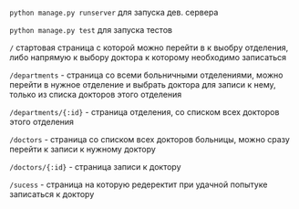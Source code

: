 ```python manage.py runserver``` для запуска дев. сервера

```python manage.py test``` для запуска тестов

```/``` стартовая страница с которой можно перейти в к выобру отделения, либо напрямую к выбору доктора к которому необходимо записаться

```/departments``` - страница со всеми больничными отделениями, можно перейти в нужное отделение и выбрать доктора для записи к нему, только из списка докторов этого отделения

```/departments/{:id}``` - страница отделения, со списком всех докторов этого отделения

```/doctors``` - страница со списком всех докторов больницы, можно сразу перейти к записи к нужному доктору

```/doctors/{:id}``` - страница записи к доктору

```/sucess``` - страница на которую редеректит при удачной попытуке записаться к доктору
